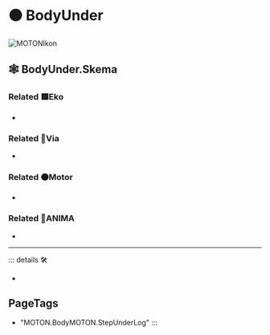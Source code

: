 # 🟠 <motor>BodyUnder</motor>

![MOTONIkon](/Ikon/Motor_Ikon.png)

## 🕸 BodyUnder.Skema

### Related 🟩<ekos>Eko</ekos>

-

### Related 🔻<via>Via</via>

-

### Related 🟠<motor>Motor</motor>

-

### Related 💜<anima>ANIMA</anima>

-

---

<!-- =================================================== -->
<!-- =================================================== -->
<!-- =================================================== -->
<!-- =================================================== -->
<!-- =================================================== -->
::: details 🛠

-

<h2>PageTags</h2>

- "MOTON.BodyMOTON.StepUnderLog"
:::

